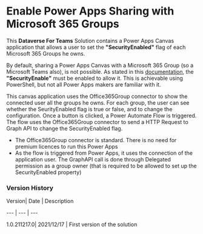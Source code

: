 # Enable Power Apps Sharing with Microsoft 365 Groups

  

This **Dataverse For Teams** Solution contains a Power Apps Canvas application that allows a user to set the **"SecurityEnabled"** flag of each Microsoft 365 Groups he owns.

By default, sharing a Power Apps Canvas with a Microsoft 365 Group (so a Microsoft Teams also), is not possible. As stated in this [documentation](https://docs.microsoft.com/en-us/powerapps/maker/canvas-apps/share-app#share-an-app-with-microsoft-365-groups), the **"SecurityEnable"** must be enabled to allow it.
This is achievable using PowerShell, but not all Power Apps makers are familiar with it. 

This canvas application uses the Office365Group connector to show the connected  user all the groups he owns. 
For each group, the user can see whether the SeurityEnabled flag is true or false, and to change the configuration.
Once a button is clicked, a Power Automate Flow is triggered. The flow uses the Office365Group connector to send a HTTP Request to Graph API to change the SecurityEnabled flag.

 - The Office365Group connector is standard. There is no need for premium licences to run this Power Apps
 - As the flow is triggered from Power Apps, it uses the connection of the application user. The GraphAPI call is done through Delegated permission as a group owner (that is required to be allowed to set up the SecurityEnabled property)

### Version History

Version| Date | Description

--- | --- | ---

1.0.211217.0| 2021/12/17 | First version of the solution